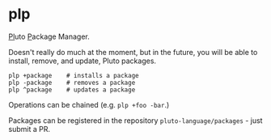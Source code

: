 # plp

[Pl](#)uto [P](#)ackage Manager.

Doesn't really do much at the moment, but in the future, you will be
able to install, remove, and update, Pluto packages.

```
plp +package    # installs a package
plp -package    # removes a package
plp ^package    # updates a package
```

Operations can be chained (e.g. `plp +foo -bar`.)

Packages can be registered in the repository `pluto-language/packages` -
just submit a PR.
